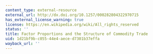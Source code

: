 ```yaml
---
content_type: external-resource
external_url: http://dx.doi.org/10.1257/000282804322970715
has_external_license_warning: true
license: https://en.wikipedia.org/wiki/All_rights_reserved
status: ''
title: Factor Proportions and the Structure of Commodity Trade
uid: 1d21bf9b-c055-44e4-aece-d7301b37effa
wayback_url: ''
---
```

